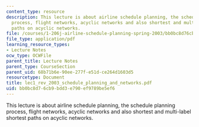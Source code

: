 ```yaml
---
content_type: resource
description: This lecture is about airline schedule planning, the schedule planning
  process, flight networks, acyclic networks and also shortest and multi-label shortest
  paths on acyclic networks.
file: /courses/1-206j-airline-schedule-planning-spring-2003/bb0bc8d76cb9bdd3e790ef9789be5ef6_lec1_rev_2003_schedule_planning_and_networks.pdf
file_type: application/pdf
learning_resource_types:
- Lecture Notes
ocw_type: OCWFile
parent_title: Lecture Notes
parent_type: CourseSection
parent_uid: 68b71b6e-90ee-277f-e51d-ce264d1603d5
resourcetype: Document
title: lec1_rev_2003_schedule_planning_and_networks.pdf
uid: bb0bc8d7-6cb9-bdd3-e790-ef9789be5ef6
---
```

This lecture is about airline schedule planning, the schedule planning process, flight networks, acyclic networks and also shortest and multi-label shortest paths on acyclic networks.

